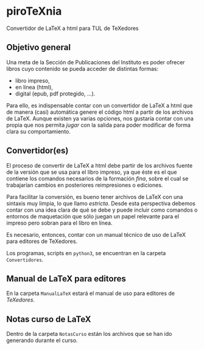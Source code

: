 # piroTeXnia

Convertidor de LaTeX a html para TUL de TeXedores

## Objetivo general

Una meta de la Sección de Publicaciones del Instituto es poder ofrecer libros cuyo contenido se pueda acceder de distintas formas:

* libro impreso,
* en línea (html),
* digital (epub, pdf protegido, ...).

Para ello, es indispensable contar con un convertidor de LaTeX a html que de manera (casi) automática genere el código html a partir de los archivos de LaTeX. Aunque existen ya varias opciones, nos gustaría contar con una propia que nos permita *jugar* con la salida para poder modificar de forma clara su comportamiento.

## Convertidor(es)

El proceso de convertir de LaTeX a html debe partir de los archivos fuente de la versión que se usa para el libro impreso, ya que éste es el que contiene los comandos necesarios de la formación *fina*, sobre el cual se trabajarían cambios en posteriores reimpresiones o ediciones.

Para facilitar la conversión, es bueno tener archivos de LaTeX con una sintaxis muy limpia, lo que llamo *estricta*. Desde esta perspectiva debemos contar con una idea clara de qué se debe y puede incluir como comandos o entornos de maquetación que sólo juegan un papel relevante para el impreso pero sobran para el libro en línea.

Es necesario, entonces, contar con un manual técnico de uso de LaTeX para editores de TeXedores.

Los programas, scripts en ``python3``, se encuentran en la carpeta ``Convertidores``.

## Manual de LaTeX para editores
En la carpeta ``ManualLaTeX`` estará el manual de uso para editores de _TeXedores_.
## Notas curso de LaTeX
Dentro de la carpeta ``NotasCurso`` están los archivos que se han ido generando durante el curso.
